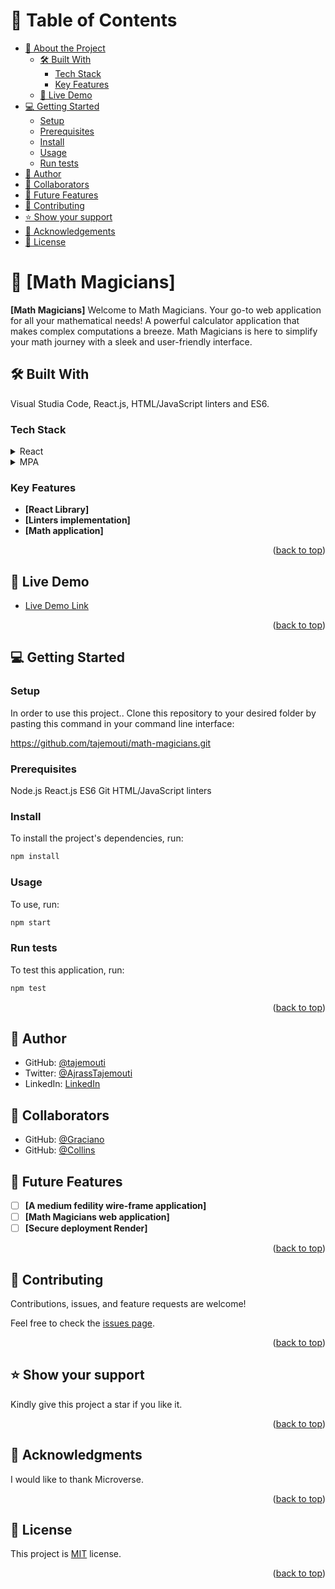 <a name="readme-top"></a>

# 📗 Table of Contents

- [📖 About the Project](#about-project)
  - [🛠 Built With](#built-with)
    - [Tech Stack](#tech-stack)
    - [Key Features](#key-features)
  - [🚀 Live Demo](#live-demo)
- [💻 Getting Started](#getting-started)
  - [Setup](#setup)
  - [Prerequisites](#prerequisites)
  - [Install](#install)
  - [Usage](#usage)
  - [Run tests](#run-tests)
- [👥 Author](#author)
- [👥 Collaborators](#collaborators)
- [🔭 Future Features](#future-features)
- [🤝 Contributing](#contributing)
- [⭐️ Show your support](#support)
- [🙏 Acknowledgements](#acknowledgements)
- [📝 License](#license)

# 📖 [Math Magicians] <a name="about-project"></a>

**[Math Magicians]** Welcome to Math Magicians. Your go-to web application for all your mathematical needs! A powerful calculator application that makes complex computations a breeze. Math Magicians is here to simplify your math journey with a sleek and user-friendly interface.

## 🛠 Built With <a name="built-with"></a>
Visual Studia Code, React.js, HTML/JavaScript linters and ES6.

### Tech Stack <a name="tech-stack"></a>

<details>
  <summary>React</summary>
</details>

<details>
  <summary>MPA</summary>
</details>

### Key Features <a name="key-features"></a>

- **[React Library]**
- **[Linters implementation]**
- **[Math application]**

<p align="right">(<a href="#readme-top">back to top</a>)</p>

## 🚀 Live Demo <a name="live-demo"></a>

- [Live Demo Link](https://glowing-bubblegum-24c388.netlify.app/)

<p align="right">(<a href="#readme-top">back to top</a>)</p>

## 💻 Getting Started <a name="getting-started"></a>

### Setup <a name="setup"></a>

In order to use this project.. Clone this repository to your desired folder by pasting this command in your command line interface:

  https://github.com/tajemouti/math-magicians.git

### Prerequisites <a name="prerequisites"></a>

  Node.js
  React.js
  ES6
  Git
  HTML/JavaScript linters

### Install <a name="install"></a>

To install the project's dependencies, run:

```sh
npm install
```

### Usage <a name="usage"></a>

To use, run:

```sh
npm start
```

### Run tests <a name="run-tests"></a>

To test this application, run:

```sh
npm test
```

<p align="right">(<a href="#readme-top">back to top</a>)</p>

## 👥 Author <a name="author"></a>

- GitHub: [@tajemouti](https://github.com/tajemouti)
- Twitter: [@AjrassTajemouti](https://twitter.com/AjrassTajemouti)
- LinkedIn: [LinkedIn](https://linkedin.com/in/ajrass)

## 👥 Collaborators <a name="collaborators"></a>

- GitHub: [@Graciano](https://github.com/Graciano1997)
- GitHub: [@Collins](https://github.com/firstpj)

## 🔭 Future Features <a name="future-features"></a>

- [ ] **[A medium fedility wire-frame application]**
- [ ] **[Math Magicians web application]**
- [ ] **[Secure deployment Render]**

<p align="right">(<a href="#readme-top">back to top</a>)</p>

## 🤝 Contributing <a name="contributing"></a>

Contributions, issues, and feature requests are welcome!

Feel free to check the [issues page](../../issues/).

<p align="right">(<a href="#readme-top">back to top</a>)</p>

## ⭐️ Show your support <a name="support"></a>

Kindly give this project a star if you like it.

<p align="right">(<a href="#readme-top">back to top</a>)</p>

## 🙏 Acknowledgments <a name="acknowledgements"></a>

I would like to thank Microverse.

<p align="right">(<a href="#readme-top">back to top</a>)</p>

## 📝 License <a name="license"></a>

This project is [MIT](/LICENSE) license.

<p align="right">(<a href="#readme-top">back to top</a>)</p>

